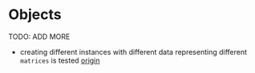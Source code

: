 # Objects

TODO: ADD MORE

- creating different instances with different data representing different `matrices` is tested [origin](./exercise-concepts/matrix.md)
